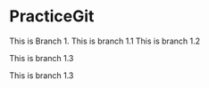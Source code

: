 # PracticeGit
This is Branch 1.
This is branch 1.1
This is branch 1.2

This is branch 1.3

This is branch 1.3

